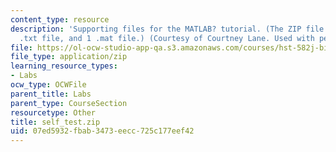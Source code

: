```yaml
---
content_type: resource
description: 'Supporting files for the MATLAB? tutorial. (The ZIP file contains: 1
  .txt file, and 1 .mat file.) (Courtesy of Courtney Lane. Used with permission.)'
file: https://ol-ocw-studio-app-qa.s3.amazonaws.com/courses/hst-582j-biomedical-signal-and-image-processing-spring-2007/07ed5932fbab3473eecc725c177eef42_self_test.zip
file_type: application/zip
learning_resource_types:
- Labs
ocw_type: OCWFile
parent_title: Labs
parent_type: CourseSection
resourcetype: Other
title: self_test.zip
uid: 07ed5932-fbab-3473-eecc-725c177eef42
---
```

